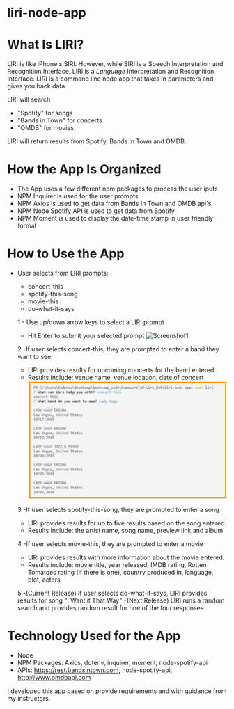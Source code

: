 # liri-node-app

# What Is LIRI?

LIRI is like iPhone's SIRI. However, while SIRI is a Speech Interpretation and Recognition Interface, LIRI is a _Language_ Interpretation and Recognition Interface. LIRI is a command line node app that takes in parameters and gives you back data.

LIRI will search
 - "Spotify" for songs
 - "Bands in Town" for concerts
 - "OMDB" for movies.

 LIRI will return results from Spotify, Bands in Town and OMDB.
 
 # How the App Is Organized
  - The App uses a few different npm packages to process the user iputs
  - NPM Inquirer is used for the user prompts
  - NPM Axios is used to get data from Bands In Town and OMDB api's
  - NPM Node Spotify API is used to get data from Spotify
  - NPM Moment is used to display the date-time stamp in user friendly format
  
  # How to Use the App
   - User selects from LIRI prompts:
     - concert-this
     - spotify-this-song
     - movie-this
     - do-what-it-says
     
     1 - Use up/down arrow keys to select a LIRI prompt
       - Hit Enter to submit your selected prompt
       ![Screenshot1](https:///images/liri_screenshots_11.png)
       
     2 -If user selects concert-this, they are prompted to enter a band they want to see.
       - LIRI provides results for upcoming concerts for the band entered. 
       - Results include: venue name, venue location, date of concert
       ![Screenshot2](/images/liri_screenshots_12.png)
      
     3 -If user selects spotify-this-song, they are prompted to enter a song
       - LIRI provides results for up to five results based on the song entered. 
       - Results include: the artist name, song name, preview link and album
       
     4 -If user selects movie-this, they are prompted to enter a movie
       - LIRI provides results with more information about the movie entered. 
       - Results include: movie title, year released, IMDB rating, Rotten Tomatoes rating (if there is one), country produced in, language, plot, actors
       
      5 -(Current Release) If user selects do-what-it-says, LIRI provides results for song "I Want it That Way"
       -(Next Release) LIRI runs a random search and provides random result for one of the four responses
       
# Technology Used for the App
 - Node
 - NPM Packages: Axios, dotenv, inquirer, moment, node-spotify-api
 - APIs: https://rest.bandsintown.com, node-spotify-api, http://www.omdbapi.com
 
 I developed this app based on provide requirements and with guidance from my instructors.
 
 
